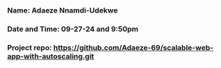 ### Name: Adaeze Nnamdi-Udekwe

### Date and Time: 09-27-24 and 9:50pm

### Project repo: https://github.com/Adaeze-69/scalable-web-app-with-autoscaling.git
